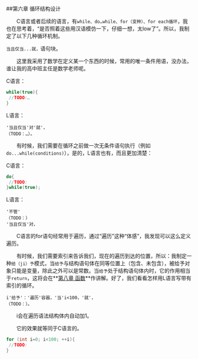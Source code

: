 ﻿##第六章	循环结构设计

　　C语言或者后续的语言，有`while、do…while、for（变种）、for each循环`，我也在思考着，“是否照着这些用汉语模仿一下，仔细一想，太low了”。所以，我制定了以下几种循环机制。

`当且仅当...就，`语句块。

　　这里我采用了数学在定义某一个东西的时候，常用的唯一条件用语，没办法，谁让我的高中班主任是数学老师呢。

C语言：
```C
while(true){
 //TODO:…
}
```
L语言：
```
'当且仅当'对'就'，
（TODO：…）。
```
　　有时候，我们需要在循环之前做一次无条件语句执行（例如`do...while(conditions)`），是的，L语言也有，而且更加清楚：

  C语言：
  ```C
  do{
   //TODO:
  }while(true);
  ```
  L语言：
  ```
  '不管'
  （TODO：）
  '当且仅当'对，
  ```

　　C语言的for语句经常用于遍历，通过“遍历”这种“体感”，我发现可以这么定义遍历。

　　有时候，我们需要索引来告诉我们，现在的遍历到达的位置，所以：我制定一种`给（ji）予`模式，当`给予`与结构语句体在同等位置上（包含、未包含），被给予对象只能是变量，除此之外可以是常数。当`给予`处于结构语句体内时，它的作用相当于`return`，这将会在**[第八章 函数](https://github.com/CUITCHE/The-L-Language-conception/blob/master/conception/8.%E5%87%BD%E6%95%B0.md "L语言之函数制定")**作讲解。好了，我们看看怎样用L语言写带有索引的循环。
　　
  ```
  i'给予'：'遍历'容器，'当'i<100，'就'，
  （TODO：）。
  ```
　　i会在遍历语法结构体内自动加1。
  
　　它的效果就等同于C语言的。
```C
for (int i=0; i<100; ++i){
 //TODO:
}
```
